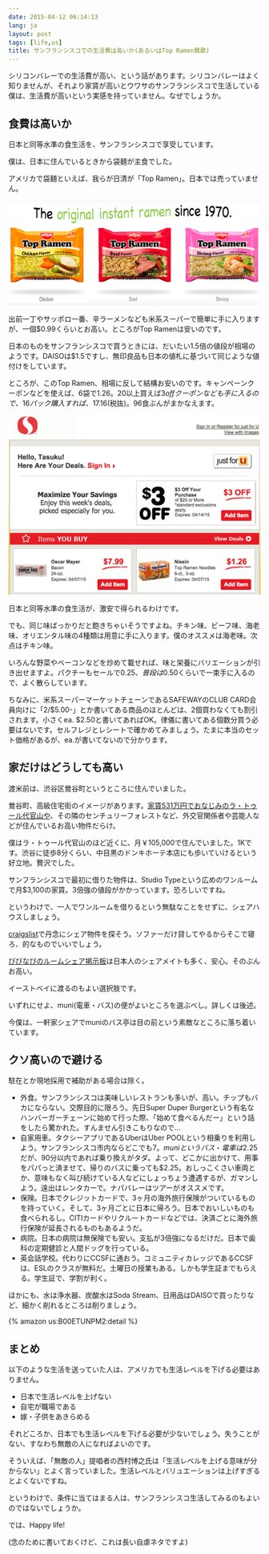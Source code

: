 ```yaml
---
date: 2015-04-12 06:14:13
lang: ja
layout: post
tags: [life,us]
title: サンフランシスコでの生活費は高いか(あるいはTop Ramen賛歌)
---
```

シリコンバレーでの生活費が高い、という話があります。シリコンバレーはよく知りませんが、それより家賃が高いとウワサのサンフランシスコで生活している僕は、生活費が高いという実感を持っていません。なぜでしょうか。

## 食費は高いか

日本と同等水準の食生活を、サンフランシスコで享受しています。

僕は、日本に住んでいるときから袋麺が主食でした。

アメリカで袋麺といえば、我らが日清が「Top Ramen」。日本では売っていません。

![Top Ramen](/assets/images/entry/2015-04-12/top_ramens.png)

出前一丁やサッポロ一番、辛ラーメンなども米系スーパーで簡単に手に入りますが、一個$0.99くらいとお高い。ところがTop Ramenは安いのです。

日本のものをサンフランシスコで買うときには、だいたい1.5倍の値段が相場のようです。DAISOは$1.5ですし、無印良品も日本の値札に基づいて同じような値付けをしています。

ところが、このTop Ramen、相場に反して結構お安いのです。キャンペーンクーポンなどを使えば、6袋で$1.26。$20以上買えば$3 offクーポンなども手に入るので、16パック購入すれば、$17.16(税抜)。96食ぶんがまかなえます。

![SAFEWAYのクーポン](/assets/images/entry/2015-04-12/safeway_coupon.png)

日本と同等水準の食生活が、激安で得られるわけです。

でも、同じ味ばっかりだと飽きちゃいそうですよね。チキン味、ビーフ味、海老味、オリエンタル味の4種類は用意に手に入ります。僕のオススメは海老味。次点はチキン味。

いろんな野菜やベーコンなどを炒めて載せれば、味と栄養にバリエーションが引き出せますよ。パクチーもセールで$0.25、普段は$0.50くらいで一束手に入るので、よく散らしています。

ちなみに、米系スーパーマーケットチェーンであるSAFEWAYのCLUB CARD会員向けに「2/$5.00-」とか書いてある商品のほとんどは、2個買わなくても割引されます。小さくea. $2.50と書いてあればOK。律儀に書いてある個数分買う必要はないです。セルフレジとレシートで確かめてみましょう。たまに本当のセット価格があるが、ea.が書いてないので分かります。

## 家だけはどうしても高い

渡米前は、渋谷区鶯谷町というところに住んでいました。

鶯谷町、高級住宅街のイメージがあります。[家賃531万円でおなじみのラ・トゥール代官山や](http://bizmakoto.jp/makoto/articles/1012/10/news054.html)、その隣のセンチュリーフォレストなど、外交官関係者や芸能人などが住んでいるお高い物件だらけ。

僕はラ・トゥール代官山のほど近くに、月￥105,000で住んでいました。1Kです。渋谷に徒歩8分くらい、中目黒のドンキホーテ本店にも歩いていけるという好立地。贅沢でした。

サンフランシスコで最初に借りた物件は、Studio Typeという広めのワンルームで月$3,100の家賃。3倍強の値段がかかっています。恐ろしいですね。

というわけで、一人でワンルームを借りるという無駄なことをせずに、シェアハウスしましょう。

[craigslist](http://sfbay.craigslist.org/search/roo?maxAsk=10000)で丹念にシェア物件を探そう。ソファーだけ貸してやるからそこで寝ろ、的なものでいいでしょう。

[びびなびのルームシェア掲示板](http://sanfrancisco.vivinavi.com/JA/re/)は日本人のシェアメイトも多く、安心。そのぶんお高い。

イーストベイに渡るのもよい選択肢です。

いずれにせよ、muni(電車・バス)の便がよいところを選ぶべし。詳しくは後述。

今僕は、一軒家シェアでmuniのバス亭は目の前という素敵なところに落ち着いています。

## クソ高いので避ける

駐在とか現地採用で補助がある場合は除く。

- 外食。サンフランシスコは美味しいレストランも多いが、高い。チップもバカにならない。交際目的に限ろう。先日Super Duper Burgerという有名なハンバーガーチェーンに始めて行った際、「始めて食べるんだー」という話をしたら驚かれた。すんません引きこもりなので…
- 自家用車。タクシーアプリであるUberはUber POOLという相乗りを利用しよう。サンフランシスコ市内ならどこでも$7。muniというバス・電車は$2.25だが、90分以内であれば乗り換えがタダ。よって、どこかに出かけて、用事をパパっと済ませて、帰りのバスに乗っても$2.25。おしっこくさい車両とか、意味もなく叫び続けている人などにしょっちょう遭遇するが、ガマンしよう。遠出はレンタカーで。ナパバレーはツアーがオススメです。
- 保険。日本でクレジットカードで、3ヶ月の海外旅行保険がついているものを持っていく。そして、3ヶ月ごとに日本に帰ろう。日本でおいしいものも食べられるし。CITIカードやリクルートカードなどでは、決済ごとに海外旅行保険が延長されるものもあるようだ。
- 病院。日本の病院は無保険でも安い。支払が3倍強になるだけだ。日本で歯科の定期健診と人間ドッグを行っている。
- 英会話学校。代わりにCCSFに通おう。コミュニティカレッジであるCCSFは、ESLのクラスが無料だ。土曜日の授業もある。しかも学生証までもらえる。学生証で、学割が利く。

ほかにも、水は浄水器、炭酸水はSoda Stream、日用品はDAISOで買ったりなど、細かく削れるところは削りましょう。

{% amazon us:B00ETUNPM2:detail %}

## まとめ

以下のような生活を送っていた人は、アメリカでも生活レベルを下げる必要はありません。

- 日本で生活レベルを上げない
- 自宅が職場である
- 嫁・子供をあきらめる

それどころか、日本でも生活レベルを下げる必要が少ないでしょう。失うことがない、すなわち無敵の人になればよいのです。

そういえば、「無敵の人」提唱者の西村博之氏は「生活レベルを上げる意味が分からない」とよく言っていました。生活レベルとバリュエーションは上げすぎるとよくないですね。

というわけで、条件に当てはまる人は、サンフランシスコ生活してみるのもよいのではないでしょうか。

では、Happy life!

(念のために書いておくけど、これは長い自虐ネタですよ)
